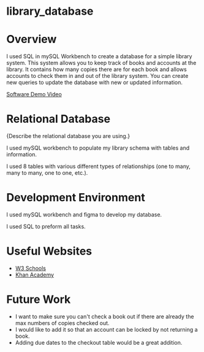 # library_database

# Overview

I used SQL in mySQL Workbench to create a database for a simple library system. This system allows you to keep track of books and accounts at the library. It contains how many copies there are for each book and allows accounts to check them in and out of the library system. You can create new queries to update the database with new or updated information.


[Software Demo Video](https://youtu.be/rCPxdhdmHN0)

# Relational Database

{Describe the relational database you are using.}

I used mySQL workbench to populate my library schema with tables and information.

I used 8 tables with various different types of relationships (one to many, many to many, one to one, etc.).

# Development Environment

I used mySQL workbench and figma to develop my database.

I used SQL to preform all tasks.

# Useful Websites


- [W3 Schools](https://www.w3schools.com/sql/)
- [Khan Academy](https://www.khanacademy.org/computing/computer-programming/sql)

# Future Work

- I want to make sure you can't check a book out if there are already the max numbers of copies checked out.
- I would like to add it so that an account can be locked by not returning a book.
- Adding due dates to the checkout table would be a great addition.
